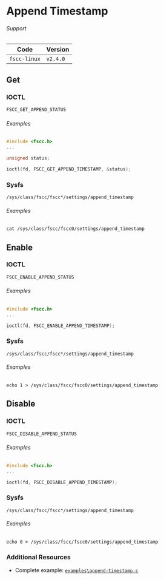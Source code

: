 # Append Timestamp

###### Support
| Code         | Version
| ------------ | --------
| `fscc-linux` | `v2.4.0` 


## Get
### IOCTL
```c
FSCC_GET_APPEND_STATUS
```

###### Examples
```c
#include <fscc.h>
...

unsigned status;

ioctl(fd, FSCC_GET_APPEND_TIMESTAMP, &status);
```

### Sysfs
```
/sys/class/fscc/fscc*/settings/append_timestamp
```

###### Examples
```
cat /sys/class/fscc/fscc0/settings/append_timestamp
```


## Enable
### IOCTL
```c
FSCC_ENABLE_APPEND_STATUS
```

###### Examples
```c
#include <fscc.h>
...

ioctl(fd, FSCC_ENABLE_APPEND_TIMESTAMP);
```

### Sysfs
```
/sys/class/fscc/fscc*/settings/append_timestamp
```

###### Examples
```
echo 1 > /sys/class/fscc/fscc0/settings/append_timestamp
```


## Disable
### IOCTL
```c
FSCC_DISABLE_APPEND_STATUS
```

###### Examples
```c
#include <fscc.h>
...

ioctl(fd, FSCC_DISABLE_APPEND_TIMESTAMP);
```

### Sysfs
```
/sys/class/fscc/fscc*/settings/append_timestamp
```

###### Examples
```
echo 0 > /sys/class/fscc/fscc0/settings/append_timestamp
```


### Additional Resources
- Complete example: [`examples\append-timestamp.c`](https://github.com/commtech/fscc-linux/blob/master/examples/append-timestamp.c)
